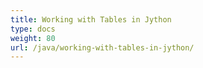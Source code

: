 ```yaml
---
title: Working with Tables in Jython
type: docs
weight: 80
url: /java/working-with-tables-in-jython/
---
```

